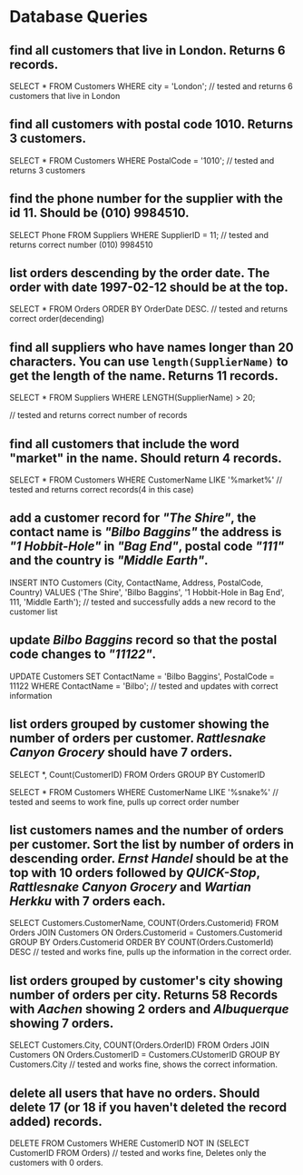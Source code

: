 # Database Queries

## find all customers that live in London. Returns 6 records.

SELECT * FROM Customers WHERE city = 'London'; // tested and returns 6 customers that live in London

## find all customers with postal code 1010. Returns 3 customers.

SELECT * FROM Customers WHERE PostalCode = '1010';  // tested and returns 3 customers

 ## find the phone number for the supplier with the id 11. Should be (010) 9984510.

 SELECT Phone FROM Suppliers WHERE SupplierID = 11; // tested and returns correct number (010) 9984510

## list orders descending by the order date. The order with date 1997-02-12 should be at the top.

SELECT * FROM Orders ORDER BY OrderDate DESC.  // tested and returns correct order(decending)

## find all suppliers who have names longer than 20 characters. You can use `length(SupplierName)` to get the length of the name. Returns 11 records.

SELECT * FROM Suppliers WHERE LENGTH(SupplierName) > 20;

// tested and returns correct number of records

## find all customers that include the word "market" in the name. Should return 4 records.

SELECT * FROM Customers WHERE CustomerName LIKE '%market%' // tested and returns correct records(4 in this case)

## add a customer record for _"The Shire"_, the contact name is _"Bilbo Baggins"_ the address is _"1 Hobbit-Hole"_ in _"Bag End"_, postal code _"111"_ and the country is _"Middle Earth"_.

INSERT INTO Customers (City, ContactName, Address, PostalCode, Country)
VALUES ('The Shire', 'Bilbo Baggins', '1 Hobbit-Hole in Bag End', 111, 'Middle Earth'); // tested and successfully adds a new record to the customer list

## update _Bilbo Baggins_ record so that the postal code changes to _"11122"_.

UPDATE Customers SET ContactName = 'Bilbo Baggins', PostalCode = 11122 WHERE ContactName = 'Bilbo';  // tested and updates with correct information


## list orders grouped by customer showing the number of orders per customer. _Rattlesnake Canyon Grocery_ should have 7 orders.

SELECT *, Count(CustomerID) FROM Orders GROUP BY CustomerID

SELECT * FROM Customers WHERE CustomerName LIKE '%snake%'  // tested and seems to work fine, pulls up correct order number


## list customers names and the number of orders per customer. Sort the list by number of orders in descending order. _Ernst Handel_ should be at the top with 10 orders followed by _QUICK-Stop_, _Rattlesnake Canyon Grocery_ and _Wartian Herkku_ with 7 orders each.

SELECT Customers.CustomerName, COUNT(Orders.Customerid) FROM Orders JOIN Customers ON Orders.Customerid = Customers.Customerid GROUP BY Orders.Customerid ORDER BY COUNT(Orders.CustomerId) DESC  // tested and works fine, pulls up the information in the correct order.

## list orders grouped by customer's city showing number of orders per city. Returns 58 Records with _Aachen_ showing 2 orders and _Albuquerque_ showing 7 orders.

SELECT Customers.City, COUNT(Orders.OrderID) FROM Orders JOIN Customers ON Orders.CustomerID = Customers.CUstomerID GROUP BY Customers.City
// tested and works fine, shows the correct information.

## delete all users that have no orders. Should delete 17 (or 18 if you haven't deleted the record added) records.

DELETE FROM Customers WHERE CustomerID NOT IN (SELECT CustomerID FROM Orders)  // tested and works fine, Deletes only the customers with 0 orders.
